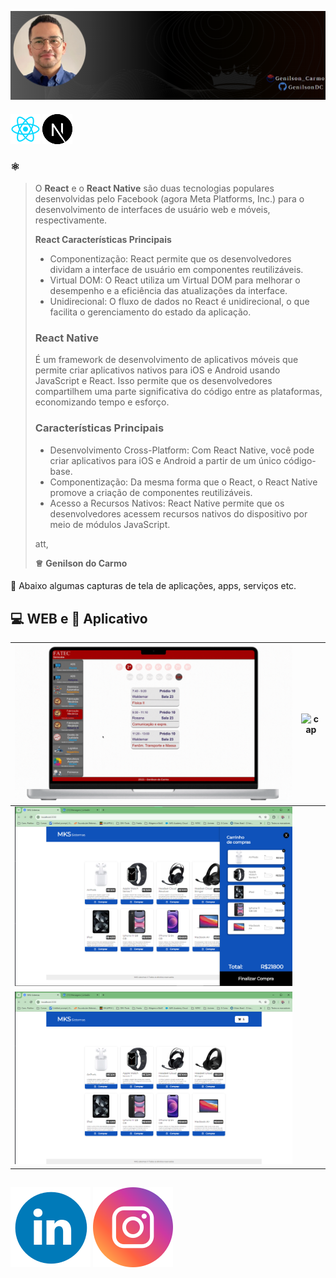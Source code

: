 ![GenilsonDC Banner](Documentation/GitGenilsonDC.png)

####  <img src="https://raw.githubusercontent.com/GenilsonDC/Skills_icons_48x48/main/icons/react.png" /> <img src="https://raw.githubusercontent.com/GenilsonDC/Skills_icons_48x48/main/icons/nextJS.png" />

### ⚛️

>  O **React** e o **React Native** são duas tecnologias populares desenvolvidas pelo Facebook (agora Meta Platforms, Inc.) para o desenvolvimento de interfaces de usuário web e móveis, respectivamente.
>
>  **React Características Principais**
>
>  - Componentização: React permite que os desenvolvedores dividam a interface de usuário em componentes reutilizáveis.
>  - Virtual DOM: O React utiliza um Virtual DOM para melhorar o desempenho e a eficiência das atualizações da interface.
>  - Unidirecional: O fluxo de dados no React é unidirecional, o que facilita o gerenciamento do estado da aplicação.
>
>  ### React Native
>
>  É um framework de desenvolvimento de aplicativos móveis que permite criar aplicativos nativos para iOS e Android usando JavaScript e React. Isso permite que os desenvolvedores compartilhem uma parte significativa do código entre as plataformas, economizando tempo e esforço.
>
>  ### **Características Principais**
>
>  - Desenvolvimento Cross-Platform: Com React Native, você pode criar aplicativos para iOS e Android a partir de um único código-base.
>  - Componentização: Da mesma forma que o React, o React Native promove a criação de componentes reutilizáveis.
>  - Acesso a Recursos Nativos: React Native permite que os desenvolvedores acessem recursos nativos do dispositivo por meio de módulos JavaScript.
>
>  att,
>
>  **♕** **Genilson do Carmo**

####

🔵 Abaixo algumas capturas de tela de aplicações, apps, serviços etc.

##  💻 WEB e 📱 Aplicativo

| ![cap](Documentation/DesckTopappFatec.gif)                   | ![cap](Documentation/app_Fatec.gif) |
| ------------------------------------------------------------ | ----------------------------------- |
| ![Tela Carrinho](https://github.com/GenilsonDC/React/blob/main/mks-frontend-challenge/mks-sistemas/src/assets/tela2.png?raw=true) |                                     |
| ![Tela inicial](https://github.com/GenilsonDC/React/blob/main/mks-frontend-challenge/mks-sistemas/src/assets/tela1.png?raw=true) |                                     |









##  









[![linkedin](Documentation/linkedin_icon.png)](https://www.linkedin.com/in/genilson-do-carmo-8a42b89a/) [![instagrm](Documentation/instag.png)](https://www.instagram.com/genilson_carmo/)

